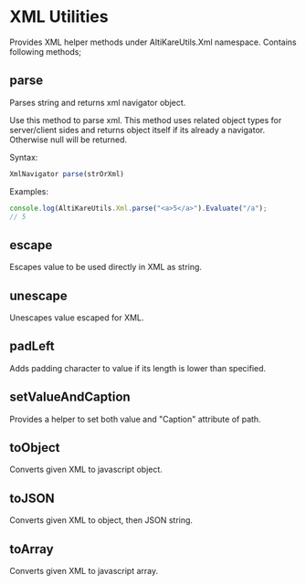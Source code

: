 # XML Utilities
Provides XML helper methods under AltiKareUtils.Xml namespace. Contains following methods;

## parse 
<p>
  Parses string and returns xml navigator object.
</p>
<p>
  Use this method to parse xml. This method uses related object types for server/client sides and returns object itself if its already a navigator. Otherwise null will be returned. 
</p>
  
Syntax:

```javascript
XmlNavigator parse(strOrXml)
```

Examples:

```javascript
console.log(AltiKareUtils.Xml.parse("<a>5</a>").Evaluate("/a");
// 5
```

## escape
<p>Escapes value to be used directly in XML as string.</p>

## unescape
<p>Unescapes value escaped for XML.</p>

## padLeft
<p>Adds padding character to value if its length is lower than specified.</p>

## setValueAndCaption
<p>Provides a helper to set both value and "Caption" attribute of path.</p>

## toObject
<p>Converts given XML to javascript object.</p>

## toJSON
<p>Converts given XML to object, then JSON string.</p>

## toArray
<p>Converts given XML to javascript array.</p>
